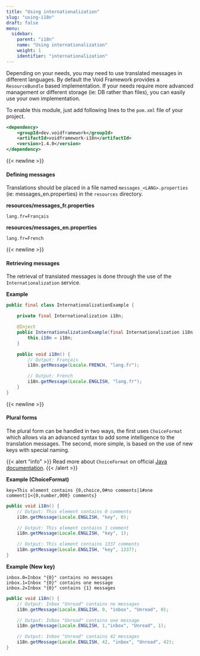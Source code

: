 ```yaml
---
title: "Using internationalization"
slug: "using-i18n"
draft: false
menu:
  sidebar:
    parent: "i18n"
    name: "Using internationalization"
    weight: 1
    identifier: "internationalization"
---
```


Depending on your needs, you may need to use translated messages in different languages. By default the Void Framework provides a `ResourceBundle` based implementation. If your needs require more advanced management or different storage (ie: DB rather than files), you can easily use your own implementation.

To enable this module, just add following lines to the `pom.xml` file of your project.

```xml
<dependency>
    <groupId>dev.voidframework</groupId>
    <artifactId>voidframework-i18n</artifactId>
    <version>1.4.0</version>
</dependency>
```


{{< newline >}}
#### Defining messages

Translations should be placed in a file named `messages_<LANG>.properties` (ie: messages_en.properties) in the `resources` directory.

**resources/messages_fr.properties**
```text
lang.fr=Français
```

**resources/messages_en.properties**
```text
lang.fr=French
```


{{< newline >}}
#### Retrieving messages

The retrieval of translated messages is done through the use of the `Internationalization` service.

**Example**
```java
public final class InternationalizationExample {

    private final Internationalization i18n;

    @Inject
    public InternationalizationExample(final Internationalization i18n) {
        this.i18n = i18n;
    }

    public void i18n() {
        // Output: Français
        i18n.getMessage(Locale.FRENCH, "lang.fr");

        // Output: French
        i18n.getMessage(Locale.ENGLISH, "lang.fr");
    }
}        
```



{{< newline >}}
#### Plural forms

The plural form can be handled in two ways, the first uses `ChoiceFormat` which allows via an advanced syntax to add some intelligence to the translation messages. The second, more simple, is based on the use of new keys with special naming.


{{< alert "info" >}}
Read more about <code>ChoiceFormat</code> on official
<a href="https://docs.oracle.com/javase/tutorial/i18n/format/choiceFormat.html">Java documentation</a>.
{{< /alert >}}



**Example (ChoiceFormat)**
```text
key=This element contains {0,choice,0#no comments|1#one comment|1<{0,number,000} comments}
```

```java
public void i18n() {
    // Output: This element contains 0 comments
    i18n.getMessage(Locale.ENGLISH, "key", 0);

    // Output: This element contains 1 comment
    i18n.getMessage(Locale.ENGLISH, "key", 1);

    // Output: This element contains 1337 comments
    i18n.getMessage(Locale.ENGLISH, "key", 1337);
}
```


**Example (New key)**
```text
inbox.0=Inbox "{0}" contains no messages
inbox.1=Inbox "{0}" contains one message
inbox.2=Inbox "{0}" contains {1} messages
```

```java
public void i18n() {
    // Output: Inbox "Unread" contains no messages
    i18n.getMessage(Locale.ENGLISH, 0, "inbox", "Unread", 0);

    // Output: Inbox "Unread" contains one message
    i18n.getMessage(Locale.ENGLISH, 1,"inbox", "Unread", 1);

    // Output: Inbox "Unread" contains 42 messages
    i18n.getMessage(Locale.ENGLISH, 42, "inbox", "Unread", 42);
}
```
